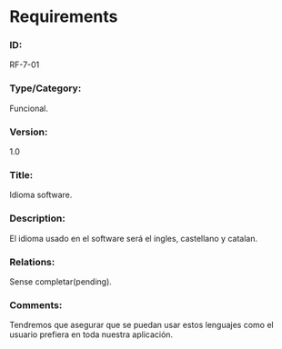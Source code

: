 # Requirements

### ID: 
RF-7-01

### Type/Category:
Funcional.

### Version:
1.0

### Title: 
Idioma software.

### Description: 
El idioma usado en el software será el ingles, castellano y catalan.
### Relations: 
Sense completar(pending).

### Comments: 
Tendremos que asegurar que se puedan usar estos lenguajes como el usuario prefiera en toda nuestra aplicación.
